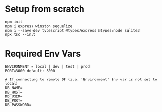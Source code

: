 # Setup from scratch
```
npm init
npm i express winston sequelize 
npm i --save-dev typescript @types/express @types/node sqlite3
npx tsc --init
```

# Required Env Vars
```
ENVIRONMENT = local | dev | test | prod
PORT=3000 default: 3000

# If connecting to remote DB (i.e. 'Environment' Env var is not set to local)
DB_NAME=
DB_HOST=
DB_USER=
DB_PORT=
DB_PASSWORD=
```